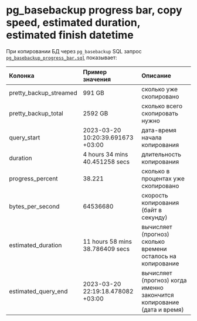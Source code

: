 # pg_basebackup progress bar, copy speed, estimated duration, estimated finish datetime

При копировании БД через `pg_basebackup` SQL запрос [`pg_basebackup_progress_bar.sql`](pg_basebackup_progress_bar.sql) показывает:

| Колонка | Пример значения | Описание | 
| :- | :- | :- |
| pretty\_backup\_streamed | 991 GB | сколько уже скопировано |
| pretty\_backup\_total | 2592 GB | сколько всего скопировать нужно |
| query\_start | 2023-03-20 10:20:39.691673 +03:00 | дата-время начала копирования |
| duration | 4 hours 34 mins 40.451258 secs | длительность копирования |
| progress\_percent | 38.221 | сколько в процентах уже скопировано |
| bytes\_per\_second | 64536680 | скорость копирования (байт в секунду) |
| estimated\_duration | 11 hours 58 mins 38.786409 secs | вычисляет (прогноз) сколько времени осталось на копирование |
| estimated\_query\_end | 2023-03-20 22:19:18.478082 +03:00 | вычисляет (прогноз) когда именно закончится копирование (дата и время) |
